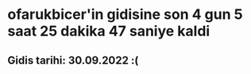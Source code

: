 # ofarukbicer'in gidisine son 4 gun 5 saat 25 dakika 47 saniye kaldi

## Gidis tarihi: 30.09.2022 :(